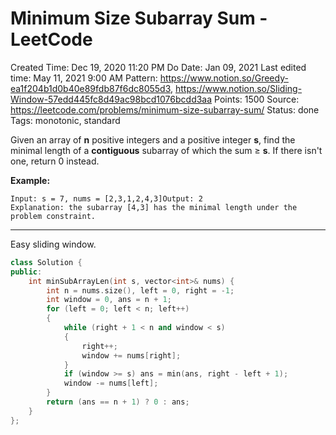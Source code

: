 # Minimum Size Subarray Sum - LeetCode

Created Time: Dec 19, 2020 11:20 PM
Do Date: Jan 09, 2021
Last edited time: May 11, 2021 9:00 AM
Pattern: https://www.notion.so/Greedy-ea1f204b1d0b40e89fdb87f6dc8055d3, https://www.notion.so/Sliding-Window-57edd445fc8d49ac98bcd1076bcdd3aa
Points: 1500
Source: https://leetcode.com/problems/minimum-size-subarray-sum/
Status: done
Tags: monotonic, standard

Given an array of **n** positive integers and a positive integer **s**, find the minimal length of a **contiguous** subarray of which the sum ≥ **s**. If there isn't one, return 0 instead.

**Example:**

```
Input: s = 7, nums = [2,3,1,2,4,3]Output: 2
Explanation: the subarray [4,3] has the minimal length under the problem constraint.
```

---

Easy sliding window.

```cpp
class Solution {
public:
    int minSubArrayLen(int s, vector<int>& nums) {
        int n = nums.size(), left = 0, right = -1; 
        int window = 0, ans = n + 1;
        for (left = 0; left < n; left++)
        {
            while (right + 1 < n and window < s)
            {
                right++; 
                window += nums[right]; 
            }
            if (window >= s) ans = min(ans, right - left + 1); 
            window -= nums[left]; 
        }
        return (ans == n + 1) ? 0 : ans; 
    }
};
```